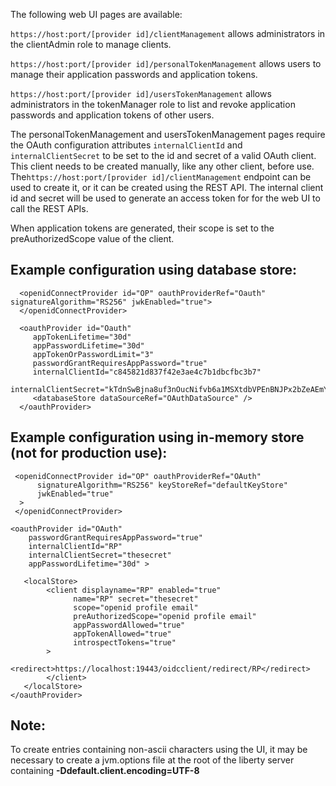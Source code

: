 
The following web UI pages are available:

```https://host:port/[provider id]/clientManagement``` allows administrators in the clientAdmin role to manage clients.


```https://host:port/[provider id]/personalTokenManagement``` allows users to manage their application passwords and application tokens.

```https://host:port/[provider id]/usersTokenManagement``` allows administrators in the tokenManager role to list and revoke application passwords and application tokens of other users. 

The personalTokenManagement and usersTokenManagement pages require the OAuth configuration attributes ```internalClientId``` and ```internalClientSecret``` to be set to the id and secret of a valid OAuth client. This client needs to be created manually, like any other client, before use.  The```https://host:port/[provider id]/clientManagement``` endpoint can be used to create it, or it can be created using the REST API. 
The internal client id and secret will be used to generate an access token for for the web UI  to call the REST APIs. 

When application tokens are generated, their scope is set to the preAuthorizedScope value of the client. 

 ## Example configuration using database store:
  ```
    <openidConnectProvider id="OP" oauthProviderRef="Oauth"  signatureAlgorithm="RS256" jwkEnabled="true">
    </openidConnectProvider>
    
    <oauthProvider id="Oauth" 
       appTokenLifetime="30d" 
       appPasswordLifetime="30d"
       appTokenOrPasswordLimit="3" 
       passwordGrantRequiresAppPassword="true"
       internalClientId="c845821d837f42e3ae4c7b1dbcfbc3b7"
       internalClientSecret="kTdnSwBjna8uf3nOucNifvb6a1MSXtdbVPEnBNJPx2bZeAEmYk7sbaTKmDqy">
       <databaseStore dataSourceRef="OAuthDataSource" />
    </oauthProvider>

  ```

  ## Example configuration using in-memory store (not for production use):
  ```
   <openidConnectProvider id="OP" oauthProviderRef="OAuth"
        signatureAlgorithm="RS256" keyStoreRef="defaultKeyStore"
        jwkEnabled="true"
    >
   </openidConnectProvider>

  <oauthProvider id="OAuth" 
      passwordGrantRequiresAppPassword="true"
      internalClientId="RP"
      internalClientSecret="thesecret"
      appPasswordLifetime="30d" >
      
     <localStore>
          <client displayname="RP" enabled="true"
                name="RP" secret="thesecret"
                scope="openid profile email"
                preAuthorizedScope="openid profile email"
                appPasswordAllowed="true"
                appTokenAllowed="true"
                introspectTokens="true"
          >
                <redirect>https://localhost:19443/oidcclient/redirect/RP</redirect>
          </client>
     </localStore>
  </oauthProvider>
  
```

## Note:
To create entries containing non-ascii characters using the UI, it may be necessary to create a jvm.options file at the root of the liberty server containing **-Ddefault.client.encoding=UTF-8**
